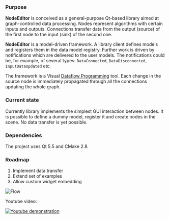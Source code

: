 ### Purpose

**NodeEditor** is conceived as a general-purpose Qt-based library aimed at graph-controlled data processing.  Nodes
represent algorithms with certain inputs and outputs. Connections transfer data from the output (source) of the first
node to the input (sink) of the second one.

**NodeEditor** is a model-driven framework. A library client defines models and registers them in the data model
registry. Further work is driven by notifications which are delivered to the user models. The notifications could be,
for example, of several types: `DataConnected`, `DataDisconnected`, `InputDataUpdated` etc.

The framework is a Visual [Dataflow Programming](https://en.wikipedia.org/wiki/Dataflow_programming) tool.
Each change in the source node is immediately propagated through all the connections updating  the whole graph.

### Current state

Currently library implements the simplest GUI interaction between nodes. It is possible to define a dummy model,
register it and create nodes in the scene. No data transfer is yet possible.

### Dependencies

The project uses Qt 5.5 and CMake 2.8.

### Roadmap

1. Implement data transfer
2. Extend set of examples
3. Allow custom widget embedding

![Flow](https://bitbucket.org/paceholder/nodeeditor/raw/master/pictures/flow.png)

Youtube video:

[![Youtube demonstration](https://img.youtube.com/vi/PmJ1InmPMdE/0.jpg)](https://www.youtube.com/watch?v=PmJ1InmPMdE)
